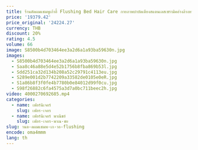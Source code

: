 ```yaml
---
title: ร้านตัดผมแชมพูเก้าอี้ Flushing Bed Hair Care กายภาพบําบัดเตียงสแตนเลสเซรามิคอ่างล้างหน้าซิลิโคน
price: '19379.42'
price_original: '24224.27'
currency: THB
discount: 20%
rating: 4.5
volume: 66
image: S8500b4d703464ee3a2d6a1a93ba59630n.jpg
images:
  - S8500b4d703464ee3a2d6a1a93ba59630n.jpg
  - Saa8c46a88e5d4e52b1756b8fba869b53l.jpg
  - Sdd251ca32d134b208a52c29791c4113eu.jpg
  - S289e001d2b7742209a33582de0105e0eR.jpg
  - S1a86b8f3f0fe4b7780b0e84012d99f0cu.jpg
  - S98f26882c6fa4575a3d7a0bc711beec2h.jpg
video: 4000270692685.mp4
categories:
  - name: เฟอร์นิเจอร์
    slug: เฟอร-เจอร
  - name: เฟอร์นิเจอร์ พาณิชย์
    slug: เฟอร-เจอร-พาณ-ชย
slug: านต-ดผมแชมพ-เก-าอ-flushing
encode: oma4mmm
lang: th
---
```

  